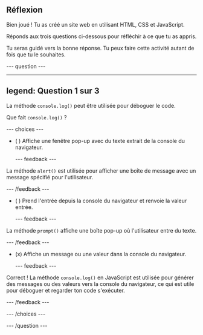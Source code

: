 ## Réflexion

Bien joué ! Tu as créé un site web en utilisant HTML, CSS et JavaScript.

Réponds aux trois questions ci-dessous pour réfléchir à ce que tu as appris.

Tu seras guidé vers la bonne réponse. Tu peux faire cette activité autant de fois que tu le souhaites.

--- question ---

---
legend: Question 1 sur 3
---

La méthode `console.log()` peut être utilisée pour déboguer le code.

Que fait `console.log()` ?

--- choices ---

- ( ) Affiche une fenêtre pop-up avec du texte extrait de la console du navigateur.

  --- feedback ---

La méthode `alert()` est utilisée pour afficher une boîte de message avec un message spécifié pour l'utilisateur.

--- /feedback ---

- ( ) Prend l'entrée depuis la console du navigateur et renvoie la valeur entrée.

  --- feedback ---

La méthode `prompt()` affiche une boîte pop-up où l'utilisateur entre du texte.

--- /feedback ---

- (x) Affiche un message ou une valeur dans la console du navigateur.

  --- feedback ---

Correct ! La méthode `console.log()` en JavaScript est utilisée pour générer des messages ou des valeurs vers la console du navigateur, ce qui est utile pour déboguer et regarder ton code s'exécuter.

--- /feedback ---

--- /choices ---

--- /question ---
